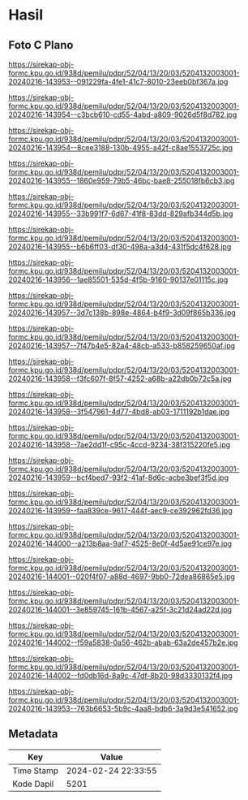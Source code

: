 # Hasil

## Foto C Plano

https://sirekap-obj-formc.kpu.go.id/938d/pemilu/pdpr/52/04/13/20/03/5204132003001-20240216-143953--091229fa-4fe1-41c7-8010-23eeb0bf367a.jpg

https://sirekap-obj-formc.kpu.go.id/938d/pemilu/pdpr/52/04/13/20/03/5204132003001-20240216-143954--c3bcb610-cd55-4abd-a809-9026d5f8d782.jpg

https://sirekap-obj-formc.kpu.go.id/938d/pemilu/pdpr/52/04/13/20/03/5204132003001-20240216-143954--8cee3188-130b-4955-a42f-c8ae1553725c.jpg

https://sirekap-obj-formc.kpu.go.id/938d/pemilu/pdpr/52/04/13/20/03/5204132003001-20240216-143955--1860e959-79b5-46bc-bae8-255018fb6cb3.jpg

https://sirekap-obj-formc.kpu.go.id/938d/pemilu/pdpr/52/04/13/20/03/5204132003001-20240216-143955--33b991f7-6d67-41f8-83dd-829afb344d5b.jpg

https://sirekap-obj-formc.kpu.go.id/938d/pemilu/pdpr/52/04/13/20/03/5204132003001-20240216-143955--b6b6ff03-df30-498a-a3d4-431f5dc4f628.jpg

https://sirekap-obj-formc.kpu.go.id/938d/pemilu/pdpr/52/04/13/20/03/5204132003001-20240216-143956--1ae85501-535d-4f5b-9160-90137e01115c.jpg

https://sirekap-obj-formc.kpu.go.id/938d/pemilu/pdpr/52/04/13/20/03/5204132003001-20240216-143957--3d7c138b-898e-4864-b4f9-3d09f865b336.jpg

https://sirekap-obj-formc.kpu.go.id/938d/pemilu/pdpr/52/04/13/20/03/5204132003001-20240216-143957--7f47b4e5-82a4-48cb-a533-b858259650af.jpg

https://sirekap-obj-formc.kpu.go.id/938d/pemilu/pdpr/52/04/13/20/03/5204132003001-20240216-143958--f3fc607f-8f57-4252-a68b-a22db0b72c5a.jpg

https://sirekap-obj-formc.kpu.go.id/938d/pemilu/pdpr/52/04/13/20/03/5204132003001-20240216-143958--3f547961-4d77-4bd8-ab03-1711192b1dae.jpg

https://sirekap-obj-formc.kpu.go.id/938d/pemilu/pdpr/52/04/13/20/03/5204132003001-20240216-143958--7ae2dd1f-c95c-4ccd-9234-38f315220fe5.jpg

https://sirekap-obj-formc.kpu.go.id/938d/pemilu/pdpr/52/04/13/20/03/5204132003001-20240216-143959--bcf4bed7-93f2-41af-8d6c-acbe3bef3f5d.jpg

https://sirekap-obj-formc.kpu.go.id/938d/pemilu/pdpr/52/04/13/20/03/5204132003001-20240216-143959--faa839ce-9617-444f-aec9-ce392962fd36.jpg

https://sirekap-obj-formc.kpu.go.id/938d/pemilu/pdpr/52/04/13/20/03/5204132003001-20240216-144000--a213b8aa-9af7-4525-8e0f-4d5ae91ce97e.jpg

https://sirekap-obj-formc.kpu.go.id/938d/pemilu/pdpr/52/04/13/20/03/5204132003001-20240216-144001--020f4f07-a88d-4697-9bb0-72dea86865e5.jpg

https://sirekap-obj-formc.kpu.go.id/938d/pemilu/pdpr/52/04/13/20/03/5204132003001-20240216-144001--3e859745-161b-4567-a25f-3c21d24ad22d.jpg

https://sirekap-obj-formc.kpu.go.id/938d/pemilu/pdpr/52/04/13/20/03/5204132003001-20240216-144002--f59a5838-0a56-462b-abab-63a2de457b2e.jpg

https://sirekap-obj-formc.kpu.go.id/938d/pemilu/pdpr/52/04/13/20/03/5204132003001-20240216-144002--fd0db16d-8a9c-47df-8b20-98d3330132f4.jpg

https://sirekap-obj-formc.kpu.go.id/938d/pemilu/pdpr/52/04/13/20/03/5204132003001-20240216-143953--763b6653-5b9c-4aa8-bdb6-3a9d3e541652.jpg


## Metadata

| Key        | Value               |
| ---------- | ------------------- |
| Time Stamp | 2024-02-24 22:33:55 |
| Kode Dapil | 5201                |



